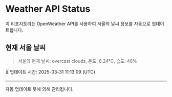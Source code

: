 
# Weather API Status

이 리포지토리는 OpenWeather API를 사용하여 서울의 날씨 정보를 자동으로 업데이트합니다.

## 현재 서울 날씨
> 서울의 현재 날씨: overcast clouds, 온도: 8.24°C, 습도: 48%

⏳ 업데이트 시간: 2025-03-31 11:13:09 (UTC)

---
자동 업데이트 봇에 의해 관리됩니다.
